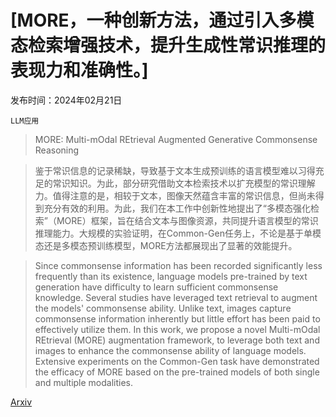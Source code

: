 # [MORE，一种创新方法，通过引入多模态检索增强技术，提升生成性常识推理的表现力和准确性。]

发布时间：2024年02月21日

`LLM应用`

> MORE: Multi-mOdal REtrieval Augmented Generative Commonsense Reasoning

> 鉴于常识信息的记录稀缺，导致基于文本生成预训练的语言模型难以习得充足的常识知识。为此，部分研究借助文本检索技术以扩充模型的常识理解力。值得注意的是，相较于文本，图像天然蕴含丰富的常识信息，但尚未得到充分有效的利用。为此，我们在本工作中创新性地提出了“多模态强化检索”（MORE）框架，旨在结合文本与图像资源，共同提升语言模型的常识推理能力。大规模的实验证明，在Common-Gen任务上，不论是基于单模态还是多模态预训练模型，MORE方法都展现出了显著的效能提升。

> Since commonsense information has been recorded significantly less frequently than its existence, language models pre-trained by text generation have difficulty to learn sufficient commonsense knowledge. Several studies have leveraged text retrieval to augment the models' commonsense ability. Unlike text, images capture commonsense information inherently but little effort has been paid to effectively utilize them. In this work, we propose a novel Multi-mOdal REtrieval (MORE) augmentation framework, to leverage both text and images to enhance the commonsense ability of language models. Extensive experiments on the Common-Gen task have demonstrated the efficacy of MORE based on the pre-trained models of both single and multiple modalities.

[Arxiv](https://arxiv.org/abs/2402.13625)